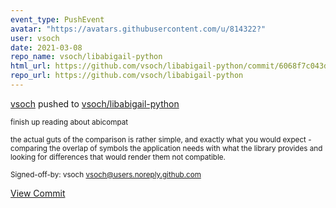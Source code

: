 ```yaml
---
event_type: PushEvent
avatar: "https://avatars.githubusercontent.com/u/814322?"
user: vsoch
date: 2021-03-08
repo_name: vsoch/libabigail-python
html_url: https://github.com/vsoch/libabigail-python/commit/6068f7c043d7794090c2b8cb6f4880020097242a
repo_url: https://github.com/vsoch/libabigail-python
---
```


<a href='https://github.com/vsoch' target='_blank'>vsoch</a> pushed to <a href='https://github.com/vsoch/libabigail-python' target='_blank'>vsoch/libabigail-python</a>

<small>finish up reading about abicompat

the actual guts of the comparison is rather simple, and exactly what you would
expect - comparing the overlap of symbols the application needs with what the
library provides and looking for differences that would render them not
compatible.

Signed-off-by: vsoch <vsoch@users.noreply.github.com></small>

<a href='https://github.com/vsoch/libabigail-python/commit/6068f7c043d7794090c2b8cb6f4880020097242a' target='_blank'>View Commit</a>